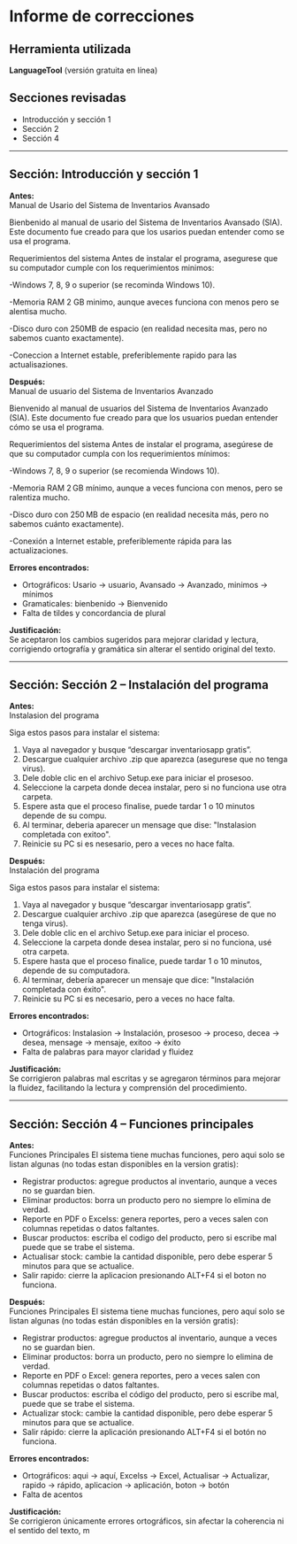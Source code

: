 # Informe de correcciones

## Herramienta utilizada
**LanguageTool** (versión gratuita en línea)

## Secciones revisadas
- Introducción y sección 1  
- Sección 2  
- Sección 4  

---

## Sección: Introducción y sección 1

**Antes:**  
Manual de Usario del Sistema de Inventarios Avansado

Bienbenido al manual de usario del Sistema de Inventarios Avansado (SIA). Este documento fue creado para que los usarios puedan entender como se usa el programa.

Requerimientos del sistema
Antes de instalar el programa, asegurese que su computador cumple con los requerimientos minimos:

-Windows 7, 8, 9 o superior (se recominda Windows 10).

-Memoria RAM 2 GB minimo, aunque aveces funciona con menos pero se alentisa mucho.

-Disco duro con 250MB de espacio (en realidad necesita mas, pero no sabemos cuanto exactamente).

-Coneccion a Internet estable, preferiblemente rapido para las actualisaziones.

**Después:**  
Manual de usuario del Sistema de Inventarios Avanzado

Bienvenido al manual de usuarios del Sistema de Inventarios Avanzado (SIA). Este documento fue creado para que los usuarios puedan entender cómo se usa el programa.

Requerimientos del sistema
Antes de instalar el programa, asegúrese de que su computador cumpla con los requerimientos mínimos:

-Windows 7, 8, 9 o superior (se recomienda Windows 10).

-Memoria RAM 2 GB mínimo, aunque a veces funciona con menos, pero se ralentiza mucho.

-Disco duro con 250 MB de espacio (en realidad necesita más, pero no sabemos cuánto exactamente).

-Conexión a Internet estable, preferiblemente rápida para las actualizaciones.


**Errores encontrados:**  
- Ortográficos: Usario → usuario, Avansado → Avanzado, minimos → mínimos  
- Gramaticales: bienbenido → Bienvenido  
- Falta de tildes y concordancia de plural

**Justificación:**  
Se aceptaron los cambios sugeridos para mejorar claridad y lectura, corrigiendo ortografía y gramática sin alterar el sentido original del texto.

---

## Sección: Sección 2 – Instalación del programa

**Antes:**  
Instalasion del programa

Siga estos pasos para instalar el sistema:

1. Vaya al navegador y busque “descargar inventariosapp gratis”.
2. Descargue cualquier archivo .zip que aparezca (asegurese que no tenga virus).
3. Dele doble clic en el archivo Setup.exe para iniciar el prosesoo.
4. Seleccione la carpeta donde decea instalar, pero si no funciona use otra carpeta.
5. Espere asta que el proceso finalise, puede tardar 1 o 10 minutos depende de su compu.
6. Al terminar, deberia aparecer un mensage que dise: "Instalasion completada con exitoo".
7. Reinicie su PC si es nesesario, pero a veces no hace falta.


**Después:**  
Instalación del programa

Siga estos pasos para instalar el sistema:

1. Vaya al navegador y busque “descargar inventariosapp gratis”.
2. Descargue cualquier archivo .zip que aparezca (asegúrese de que no tenga virus).
3. Dele doble clic en el archivo Setup.exe para iniciar el proceso.
4. Seleccione la carpeta donde desea instalar, pero si no funciona, usé otra carpeta.
5. Espere hasta que el proceso finalice, puede tardar 1 o 10 minutos, depende de su computadora.
6. Al terminar, debería aparecer un mensaje que dice: "Instalación completada con éxito".
7. Reinicie su PC si es necesario, pero a veces no hace falta.

**Errores encontrados:**  
- Ortográficos: Instalasion → Instalación, prosesoo → proceso, decea → desea, mensage → mensaje, exitoo → éxito  
- Falta de palabras para mayor claridad y fluidez

**Justificación:**  
Se corrigieron palabras mal escritas y se agregaron términos para mejorar la fluidez, facilitando la lectura y comprensión del procedimiento.

---

## Sección: Sección 4 – Funciones principales

**Antes:**  
Funciones Principales
El sistema tiene muchas funciones, pero aqui solo se listan algunas (no todas estan disponibles en la version gratis):
- Registrar productos: agregue productos al inventario, aunque a veces no se guardan bien.
- Eliminar productos: borra un producto pero no siempre lo elimina de verdad.
- Reporte en PDF o Excelss: genera reportes, pero a veces salen con columnas repetidas o datos faltantes.
- Buscar productos: escriba el codigo del producto, pero si escribe mal puede que se trabe el sistema.
- Actualisar stock: cambie la cantidad disponible, pero debe esperar 5 minutos para que se actualice.
- Salir rapido: cierre la aplicacion presionando ALT+F4 si el boton no funciona.


**Después:**  
Funciones Principales
El sistema tiene muchas funciones, pero aquí solo se listan algunas (no todas están disponibles en la versión gratis):
- Registrar productos: agregue productos al inventario, aunque a veces no se guardan bien.
- Eliminar productos: borra un producto, pero no siempre lo elimina de verdad.
- Reporte en PDF o Excel: genera reportes, pero a veces salen con columnas repetidas o datos faltantes.
- Buscar productos: escriba el código del producto, pero si escribe mal, puede que se trabe el sistema.
- Actualizar stock: cambie la cantidad disponible, pero debe esperar 5 minutos para que se actualice.
- Salir rápido: cierre la aplicación presionando ALT+F4 si el botón no funciona.


**Errores encontrados:**  
- Ortográficos: aqui → aquí, Excelss → Excel, Actualisar → Actualizar, rapido → rápido, aplicacion → aplicación, boton → botón  
- Falta de acentos

**Justificación:**  
Se corrigieron únicamente errores ortográficos, sin afectar la coherencia ni el sentido del texto, m
